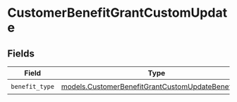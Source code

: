 # CustomerBenefitGrantCustomUpdate


## Fields

| Field                                                                                                          | Type                                                                                                           | Required                                                                                                       | Description                                                                                                    |
| -------------------------------------------------------------------------------------------------------------- | -------------------------------------------------------------------------------------------------------------- | -------------------------------------------------------------------------------------------------------------- | -------------------------------------------------------------------------------------------------------------- |
| `benefit_type`                                                                                                 | [models.CustomerBenefitGrantCustomUpdateBenefitType](../models/customerbenefitgrantcustomupdatebenefittype.md) | :heavy_check_mark:                                                                                             | N/A                                                                                                            |